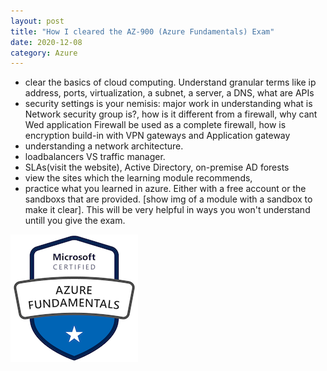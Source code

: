 ```yaml
---
layout: post
title: "How I cleared the AZ-900 (Azure Fundamentals) Exam"
date: 2020-12-08
category: Azure
---
```

<html>
<div data-iframe-width="270" data-iframe-height="270" data-share-badge-id="be9714ac-3a6c-4357-912f-9dc44c8023f1" data-share-badge-host="https://www.youracclaim.com"></div><script type="text/javascript" async src="//cdn.youracclaim.com/assets/utilities/embed.js"></script>
</html> 

- clear the basics of cloud computing. Understand granular terms like ip address, ports, virtualization, 
a subnet, a server, a DNS, what are APIs
- security settings is your nemisis: major work in understanding what is Network security group is?, 
how is it different from a firewall, why cant Wed application Firewall be used as a complete firewall, 
how is encryption build-in with VPN gateways and Application gateway
- understanding a network architecture.
- loadbalancers VS traffic manager.
- SLAs(visit the website), Active Directory, on-premise AD forests
- view the sites which the learning module recommends, 
- practice what you learned in azure. Either with a free account or the sandboxs that are provided.
[show img of a module with a sandbox to make it clear]. This will be very helpful in ways you won't understand untill you give the exam.

<img src="https://github.com/TakreemAkhter/DataDriven.blog/blob/main/assets/images/microsoft-certified-azure-fundamentals.png?raw=true" alt="certificate">
